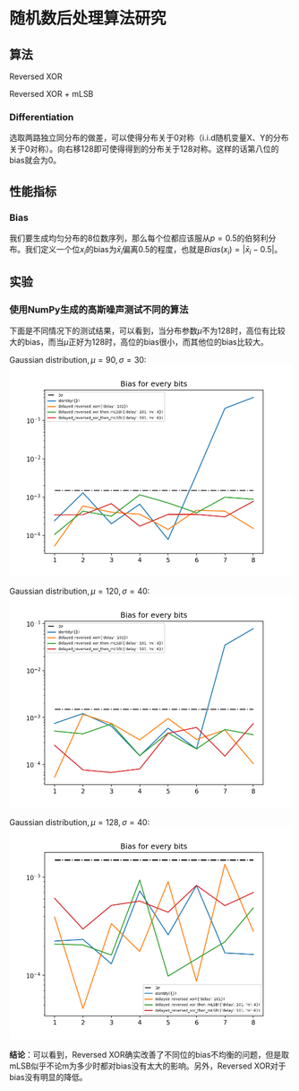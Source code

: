 # 随机数后处理算法研究
## 算法
Reversed XOR

Reversed XOR + mLSB

### Differentiation
选取两路独立同分布的做差，可以使得分布关于0对称（i.i.d随机变量X、Y的分布关于0对称）。向右移128即可使得得到的分布关于128对称。这样的话第八位的bias就会为0。

## 性能指标
### Bias
我们要生成均匀分布的8位数序列，那么每个位都应该服从$p=0.5$的伯努利分布。我们定义一个位$x_i$的bias为$\bar x_i$偏离$0.5$的程度，也就是$Bias(x_i) = |\bar x_i - 0.5|$。

## 实验
### 使用NumPy生成的高斯噪声测试不同的算法
下面是不同情况下的测试结果，可以看到，当分布参数$\mu$不为128时，高位有比较大的bias，而当$\mu$正好为128时，高位的bias很小，而其他位的bias比较大。

$\text{Gaussian distribution}, \mu=90, \sigma=30$:
![](imgs/Bias_1M_gaussian_90_30_(1).png)

$\text{Gaussian distribution}, \mu=120, \sigma=40$:
![](imgs/Bias_1M_gaussian_120_40_(1).png)

$\text{Gaussian distribution}, \mu=128, \sigma=40$:
![](imgs/Bias_1M_gaussian_128_40_(1).png)


**结论**：可以看到，Reversed XOR确实改善了不同位的bias不均衡的问题，但是取mLSB似乎不论m为多少时都对bias没有太大的影响。另外，Reversed XOR对于bias没有明显的降低。
